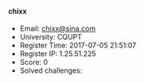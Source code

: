 #### chixx  

* Email: chixx@sina.com  
* University: CQUPT  
* Register Time: 2017-07-05 21:51:07  
* Register IP: 1.25.51.225  
* Score: 0  
* Solved challenges: 
